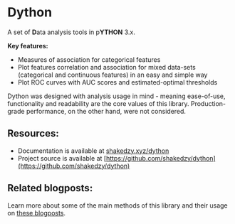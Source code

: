 # Dython

A set of **D**ata analysis tools in p**YTHON** 3.x.

**Key features:**
* Measures of association for categorical features
* Plot features correlation and association for mixed data-sets (categorical and continuous features) 
in an easy and simple way
* Plot ROC curves with AUC scores and estimated-optimal thresholds 

Dython was designed with analysis usage in mind - meaning ease-of-use, functionality and readability are the core 
values of this library. Production-grade performance, on the other hand, were not considered.

## Resources:
* Documentation is available at [shakedzy.xyz/dython](http://shakedzy.xyz/dython)
* Project source is available at [https://github.com/shakedzy/dython](https://github.com/shakedzy/dython)

## Related blogposts:
Learn more about some of the main methods of this library and their usage on 
[these blogposts](http://shakedzy.xyz/dython/related_blogposts). 